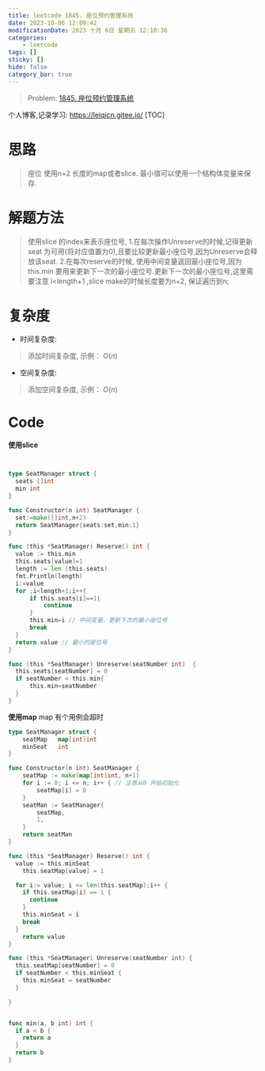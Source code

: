 ```yaml
---
title: leetcode 1845. 座位预约管理系统
date: 2023-10-06 12:09:42
modificationDate: 2023 十月 6日 星期五 12:10:36
categories: 
	- leetcode
tags: []
sticky: []
hide: false
category_bar: true
---
```


> Problem: [1845. 座位预约管理系统](https://leetcode.cn/problems/seat-reservation-manager/description/)

个人博客,记录学习: https://leiqicn.gitee.io/
  [TOC]

  # 思路
  > 座位 使用n+2 长度的map或者slice. 最小值可以使用一个结构体变量来保存.

  # 解题方法
  > 使用slice 的index来表示座位号, 
1.在每次操作Unreserve的时候,记得更新seat 为可用(将对应值置为0),且要比较更新最小座位号,因为Unreserve会释放该seat.
2.在每次reserve的时候, 使用中间变量返回最小座位号,因为this.min 要用来更新下一次的最小座位号.更新下一次的最小座位号,这里需要注意 i<length+1 ,slice make的时候长度要为n+2, 保证遍历到n;

  # 复杂度
  - 时间复杂度:
  > 添加时间复杂度, 示例： $O(n)$

  - 空间复杂度:
  > 添加空间复杂度, 示例： $O(n)$
  


  # Code
**使用slice**
  ```Go []

  
type SeatManager struct {
	seats []int
	min int
}

func Constructor(n int) SeatManager {
	set:=make([]int,n+2)
	return SeatManager{seats:set,min:1}
}

func (this *SeatManager) Reserve() int {
	value := this.min
	this.seats[value]=1
	length := len (this.seats)
	fmt.Println(length)
	i:=value
	for ;i<length+1;i++{
		if this.seats[i]==1{
			continue
		}
		this.min=i // 中间变量，更新下次的最小座位号
		break
	}
	return value // 最小的座位号
}

func (this *SeatManager) Unreserve(seatNumber int)  {
	this.seats[seatNumber] = 0
	if seatNumber < this.min{
		this.min=seatNumber
	}
}
  ```
**使用map**
map 有个用例会超时
```go
type SeatManager struct {
	seatMap   map[int]int
	minSeat   int
}

func Constructor(n int) SeatManager {
	seatMap := make(map[int]int, n+1)
	for i := 0; i <= n; i++ { // 注意从0 开始初始化
		seatMap[i] = 0
	}
	seatMan := SeatManager{
		seatMap,
		1,
	}
	return seatMan
}

func (this *SeatManager) Reserve() int {
  value := this.minSeat
	this.seatMap[value] = 1

  for i:= value; i <= len(this.seatMap);i++ {
    if this.seatMap[i] == 1 {
      continue
    }
    this.minSeat = i
    break
  }
	return value
}

func (this *SeatManager) Unreserve(seatNumber int) {
  this.seatMap[seatNumber] = 0
  if seatNumber < this.minSeat {
    this.minSeat = seatNumber
  }

}


func min(a, b int) int {
  if a < b {
    return a
  }
  return b
}
```
  